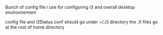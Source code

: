 Bunch of config file i use for configuring i3 and overall desktop environnement 

config file and i3Status.conf should go under ~/.i3 directory
the .X files go at the root of home directory 
